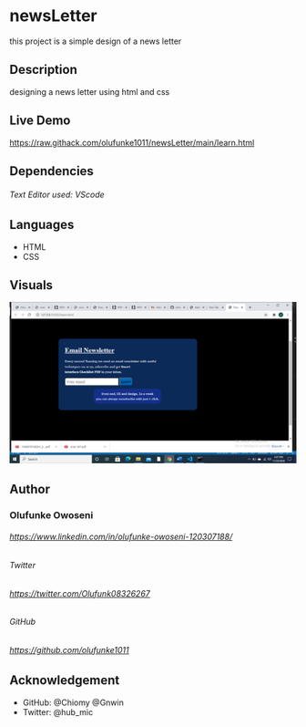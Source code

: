 # newsLetter
this project is a simple design of a news letter

## Description

designing a news letter using html and css

## Live Demo

https://raw.githack.com/olufunke1011/newsLetter/main/learn.html

## Dependencies

###### Text Editor used: VScode

## Languages

- HTML
- CSS

## Visuals

![Display_Preview](/asset/imgs/image_demo.png "page_preview")

## Author

###  Olufunke Owoseni

###### https://www.linkedin.com/in/olufunke-owoseni-120307188/

###### Twitter

###### https://twitter.com/Olufunk08326267

###### GitHub 

###### https://github.com/olufunke1011

## Acknowledgement

- GitHub: @Chiomy @Gnwin
- Twitter: @hub_mic
